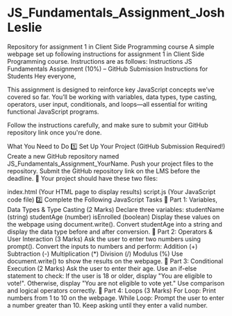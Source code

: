 # JS_Fundamentals_Assignment_JoshLeslie
Repository for assignment 1 in Client Side Programming course
A simple webpage set up following instructions for assignment 1 in Client Side Programming course.
Instructions are as follows: 
Instructions
JS Fundamentals Assignment (10%) – GitHub Submission
Instructions for Students
Hey everyone,

This assignment is designed to reinforce key JavaScript concepts we’ve covered so far. You’ll be working with variables, data types, type casting, operators, user input, conditionals, and loops—all essential for writing functional JavaScript programs.

Follow the instructions carefully, and make sure to submit your GitHub repository link once you're done.

What You Need to Do
1️⃣ Set Up Your Project (GitHub Submission Required!)
Create a new GitHub repository named JS_Fundamentals_Assignment_YourName.
Push your project files to the repository.
Submit the GitHub repository link on the LMS before the deadline.
📁 Your project should have these two files:

index.html (Your HTML page to display results)
script.js (Your JavaScript code file)
2️⃣ Complete the Following JavaScript Tasks
🔹 Part 1: Variables, Data Types & Type Casting (2 Marks)
Declare three variables:
studentName (string)
studentAge (number)
isEnrolled (boolean)
Display these values on the webpage using document.write().
Convert studentAge into a string and display the data type before and after conversion.
🔹 Part 2: Operators & User Interaction (3 Marks)
Ask the user to enter two numbers using prompt().
Convert the inputs to numbers and perform:
Addition (+)
Subtraction (-)
Multiplication (*)
Division (/)
Modulus (%)
Use document.write() to show the results on the webpage.
🔹 Part 3: Conditional Execution (2 Marks)
Ask the user to enter their age.
Use an if-else statement to check:
If the user is 18 or older, display "You are eligible to vote!".
Otherwise, display "You are not eligible to vote yet."
Use comparison and logical operators correctly.
🔹 Part 4: Loops (3 Marks)
For Loop: Print numbers from 1 to 10 on the webpage.
While Loop:
Prompt the user to enter a number greater than 10.
Keep asking until they enter a valid number.
